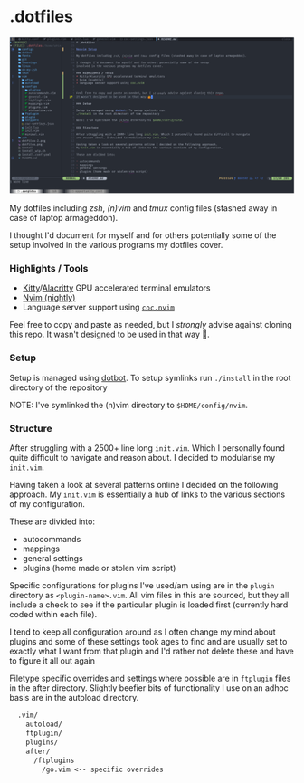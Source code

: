 # .dotfiles

![Neovim Setup](./dotfiles-2.png "Vim Setup")

My dotfiles including _zsh_, _(n)vim_ and _tmux_ config files (stashed away in case of laptop armageddon).

I thought I'd document for myself and for others potentially some of the setup
involved in the various programs my dotfiles cover.

### Highlights / Tools

- [Kitty](https://sw.kovidgoyal.net/kitty/index.html)/[Alacritty](https://github.com/alacritty/alacritty) GPU accelerated terminal emulators
- [Nvim (nightly)](https://github.com/neovim/neovim)
- Language server support using [`coc.nvim`](https://github.com/neoclide/coc.nvim)

Feel free to copy and paste as needed, but I _strongly_ advise against cloning this repo.
It wasn't designed to be used in that way 🤷.

### Setup

Setup is managed using [dotbot](https://github.com/anishathalye/dotbot). To setup symlinks run
`./install` in the root directory of the repository

NOTE: I've symlinked the (n)vim directory to `$HOME/config/nvim`.

### Structure

After struggling with a 2500+ line long `init.vim`. Which I personally found quite difficult to navigate
and reason about. I decided to modularise my `init.vim`.

Having taken a look at several patterns online I decided on the following approach.
My `init.vim` is essentially a hub of links to the various sections of my configuration.

These are divided into:

- autocommands
- mappings
- general settings
- plugins (home made or stolen vim script)

Specific configurations for plugins I've used/am using are in the `plugin` directory as `<plugin-name>.vim`.
All vim files in this are sourced, but they all include a check to see if the particular plugin is loaded
first (currently hard coded within each file).

I tend to keep all configuration around as I often change my mind
about plugins and some of these settings took ages to find and are usually set to exactly what I want from that
plugin and I'd rather not delete these and have to figure it all out again

Filetype specific overrides and settings where possible are in `ftplugin` files in the after directory.
Slightly beefier bits of functionality I use on an adhoc basis are in the autoload directory.

```vim
  .vim/
    autoload/
    ftplugin/
    plugins/
    after/
      /ftplugins
        /go.vim <-- specific overrides
```
